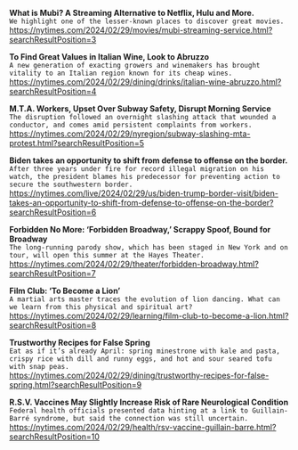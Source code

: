 **What is Mubi? A Streaming Alternative to Netflix, Hulu and More.**\
`We highlight one of the lesser-known places to discover great movies.`\
https://nytimes.com/2024/02/29/movies/mubi-streaming-service.html?searchResultPosition=3

**To Find Great Values in Italian Wine, Look to Abruzzo**\
`A new generation of exacting growers and winemakers has brought vitality to an Italian region known for its cheap wines.`\
https://nytimes.com/2024/02/29/dining/drinks/italian-wine-abruzzo.html?searchResultPosition=4

**M.T.A. Workers, Upset Over Subway Safety, Disrupt Morning Service**\
`The disruption followed an overnight slashing attack that wounded a conductor, and comes amid persistent complaints from workers.`\
https://nytimes.com/2024/02/29/nyregion/subway-slashing-mta-protest.html?searchResultPosition=5

**Biden takes an opportunity to shift from defense to offense on the border.**\
`After three years under fire for record illegal migration on his watch, the president blames his predecessor for preventing action to secure the southwestern border.`\
https://nytimes.com/live/2024/02/29/us/biden-trump-border-visit/biden-takes-an-opportunity-to-shift-from-defense-to-offense-on-the-border?searchResultPosition=6

**Forbidden No More: ‘Forbidden Broadway,’ Scrappy Spoof, Bound for Broadway**\
`The long-running parody show, which has been staged in New York and on tour, will open this summer at the Hayes Theater.`\
https://nytimes.com/2024/02/29/theater/forbidden-broadway.html?searchResultPosition=7

**Film Club: ‘To Become a Lion’**\
`A martial arts master traces the evolution of lion dancing. What can we learn from this physical and spiritual art?`\
https://nytimes.com/2024/02/29/learning/film-club-to-become-a-lion.html?searchResultPosition=8

**Trustworthy Recipes for False Spring**\
`Eat as if it’s already April: spring minestrone with kale and pasta, crispy rice with dill and runny eggs, and hot and sour seared tofu with snap peas.`\
https://nytimes.com/2024/02/29/dining/trustworthy-recipes-for-false-spring.html?searchResultPosition=9

**R.S.V. Vaccines May Slightly Increase Risk of Rare Neurological Condition**\
`Federal health officials presented data hinting at a link to Guillain-Barré syndrome, but said the connection was still uncertain.`\
https://nytimes.com/2024/02/29/health/rsv-vaccine-guillain-barre.html?searchResultPosition=10

